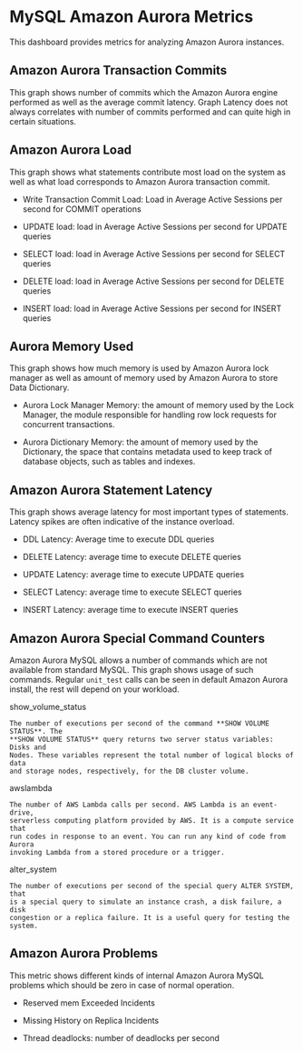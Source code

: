 # MySQL Amazon Aurora Metrics

This dashboard provides metrics for analyzing Amazon Aurora instances.

## Amazon Aurora Transaction Commits

This graph shows number of commits which the Amazon Aurora engine performed as
well as the average commit latency. Graph Latency does not always correlates
with number of commits performed and can quite high in certain situations.

## Amazon Aurora Load

This graph shows what statements contribute most load on the system as well
as what load corresponds to Amazon Aurora transaction commit.


* Write Transaction Commit Load: Load in Average Active Sessions per second for
COMMIT operations


* UPDATE load: load in Average Active Sessions per second for UPDATE queries


* SELECT load: load in Average Active Sessions per second for SELECT queries


* DELETE load: load in Average Active Sessions per second for DELETE queries


* INSERT load: load in Average Active Sessions per second for INSERT queries

<!-- note: An *active session* is a connection that has submitted work to the
database engine and is waiting for a response from it. For example, if you
submit an SQL query to the database engine, the database session is active
while the database engine is processing that query. -->
## Aurora Memory Used

This graph shows how much memory is used by Amazon Aurora lock manager as well
as amount of memory used by Amazon Aurora to store Data Dictionary.


* Aurora Lock Manager Memory: the amount of memory used by the Lock Manager,
the module responsible for handling row lock requests for concurrent
transactions.


* Aurora Dictionary Memory: the amount of memory used by the Dictionary, the
space that contains metadata used to keep track of database objects, such as
tables and indexes.

## Amazon Aurora Statement Latency

This graph shows average latency for most important types of statements. Latency
spikes are often indicative of the instance overload.


* DDL Latency: Average time to execute DDL queries


* DELETE Latency: average time to execute DELETE queries


* UPDATE Latency: average time to execute UPDATE queries


* SELECT Latency: average time to execute SELECT queries


* INSERT Latency: average time to execute INSERT queries

## Amazon Aurora Special Command Counters

Amazon Aurora MySQL allows a number of commands which are not available from
standard MySQL. This graph shows usage of such commands. Regular
`unit_test` calls can be seen in default Amazon Aurora install, the rest
will depend on your workload.

show_volume_status

    The number of executions per second of the command **SHOW VOLUME STATUS**. The
    **SHOW VOLUME STATUS** query returns two server status variables: Disks and
    Nodes. These variables represent the total number of logical blocks of data
    and storage nodes, respectively, for the DB cluster volume.

awslambda

    The number of AWS Lambda calls per second. AWS Lambda is an event-drive,
    serverless computing platform provided by AWS. It is a compute service that
    run codes in response to an event. You can run any kind of code from Aurora
    invoking Lambda from a stored procedure or a trigger.

alter_system

    The number of executions per second of the special query ALTER SYSTEM, that
    is a special query to simulate an instance crash, a disk failure, a disk
    congestion or a replica failure. It is a useful query for testing the system.

## Amazon Aurora Problems

This metric shows different kinds of internal Amazon Aurora MySQL problems
which should be zero in case of normal operation.


* Reserved mem Exceeded Incidents


* Missing History on Replica Incidents


* Thread deadlocks: number of deadlocks per second

<!-- -*- mode: rst -*- -->
<!-- Tips (tip) -->
<!-- Abbreviations (abbr) -->
<!-- Docker commands (docker) -->
<!-- Graphical interface elements (gui) -->
<!-- Options and parameters (opt) -->
<!-- pmm-admin commands (pmm-admin) -->
<!-- SQL commands (sql) -->
<!-- PMM Dashboards (dbd) -->
<!-- * Text labels -->
<!-- Special headings (h) -->
<!-- Status labels (status) -->
